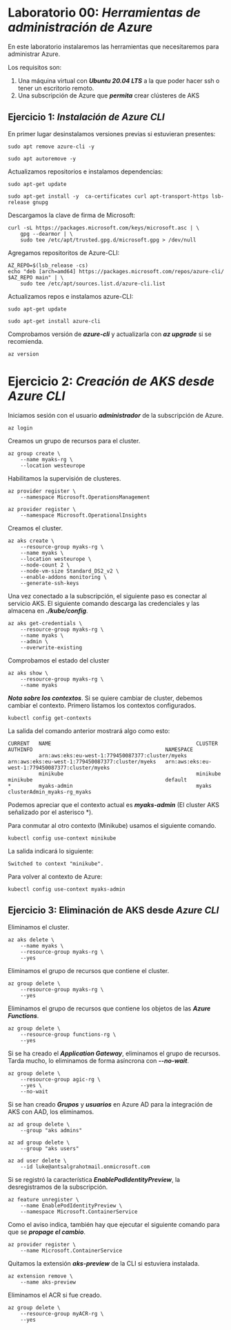 # Laboratorio 00: ***Herramientas de administración de Azure***
 
En este laboratorio instalaremos las herramientas que necesitaremos para administrar Azure.

Los requisitos son:

1. Una máquina virtual con ***Ubuntu 20.04 LTS*** a la que poder hacer ssh o tener un escritorio remoto.
2. Una subscripción de Azure que ***permita*** crear clústeres de AKS





## Ejercicio 1: ***Instalación de Azure CLI***

En primer lugar desinstalamos versiones previas si estuvieran presentes:

```
sudo apt remove azure-cli -y
```
```
sudo apt autoremove -y
```




Actualizamos repositorios e instalamos dependencias:

```
sudo apt-get update
```
```
sudo apt-get install -y  ca-certificates curl apt-transport-https lsb-release gnupg
```




Descargamos la clave de firma de Microsoft:

```
curl -sL https://packages.microsoft.com/keys/microsoft.asc | \
    gpg --dearmor | \
    sudo tee /etc/apt/trusted.gpg.d/microsoft.gpg > /dev/null
```




Agregamos repositoritos de Azure-CLI:

```
AZ_REPO=$(lsb_release -cs) 
echo "deb [arch=amd64] https://packages.microsoft.com/repos/azure-cli/ $AZ_REPO main" | \
    sudo tee /etc/apt/sources.list.d/azure-cli.list
```




Actualizamos repos e instalamos azure-CLI:

```
sudo apt-get update
```
```
sudo apt-get install azure-cli
```




Comprobamos versión de ***azure-cli*** y actualizarla con ***az upgrade*** si se recomienda.

```
az version
```




# Ejercicio 2: ***Creación de AKS desde Azure CLI*** 

Iniciamos sesión con el usuario ***administrador*** de la subscripción de Azure.

```
az login
```




Creamos un grupo de recursos para el cluster.

```
az group create \
    --name myaks-rg \
    --location westeurope
```




Habilitamos la supervisión de clusteres.

```
az provider register \
    --namespace Microsoft.OperationsManagement

az provider register \
    --namespace Microsoft.OperationalInsights
```




Creamos el cluster. 

```
az aks create \
    --resource-group myaks-rg \
    --name myaks \
    --location westeurope \
    --node-count 2 \
    --node-vm-size Standard_DS2_v2 \
    --enable-addons monitoring \
    --generate-ssh-keys
```




Una vez conectado a la subscripción, el siguiente paso es conectar al servicio AKS. El siguiente comando descarga las credenciales y las almacena en ***./kube/config***.

```
az aks get-credentials \
    --resource-group myaks-rg \
    --name myaks \
    --admin \
    --overwrite-existing
```




Comprobamos el estado del cluster

```
az aks show \
    --resource-group myaks-rg \
    --name myaks
```




***Nota sobre los contextos***. Si se quiere cambiar de cluster, debemos cambiar el contexto. Primero listamos los contextos configurados.

```
kubectl config get-contexts
```




La salida del comando anterior mostrará algo como esto:
```
CURRENT   NAME                                               CLUSTER                                            AUTHINFO                                           NAMESPACE
          arn:aws:eks:eu-west-1:779450087377:cluster/myeks   arn:aws:eks:eu-west-1:779450087377:cluster/myeks   arn:aws:eks:eu-west-1:779450087377:cluster/myeks   
          minikube                                           minikube                                           minikube                                           default
*         myaks-admin                                        myaks                                              clusterAdmin_myaks-rg_myaks  
```

Podemos apreciar que el contexto actual es ***myaks-admin*** (El cluster AKS señalizado por el asterisco *).



Para conmutar al otro contexto (Minikube) usamos el siguiente comando.

```
kubectl config use-context minikube
```




La salida indicará lo siguiente:

```
Switched to context "minikube".
```




Para volver al contexto de Azure:

```
kubectl config use-context myaks-admin
```





## Ejercicio 3: Eliminación de AKS desde ***Azure CLI***

Eliminamos el cluster.

```
az aks delete \
    --name myaks \
    --resource-group myaks-rg \
    --yes
```




Eliminamos el grupo de recursos que contiene el cluster.

```
az group delete \
    --resource-group myaks-rg \
    --yes
```




Eliminamos el grupo de recursos que contiene los objetos de las ***Azure Functions***.

```
az group delete \
    --resource-group functions-rg \
    --yes
```




Si se ha creado el ***Application Gateway***, eliminamos el grupo de recursos. Tarda mucho, lo eliminamos de forma asíncrona con ***--no-wait***.

```
az group delete \
    --resource-group agic-rg \
    --yes \
    --no-wait
```




Si se han creado ***Grupos*** y ***usuarios*** en Azure AD para la integración de AKS con AAD, los eliminamos.

```
az ad group delete \
    --group "aks admins"

az ad group delete \
    --group "aks users"

az ad user delete \
    --id luke@antsalgrahotmail.onmicrosoft.com
```




Si se registró la característica ***EnablePodIdentityPreview***, la desregistramos de la subscripción.

```
az feature unregister \
    --name EnablePodIdentityPreview \
    --namespace Microsoft.ContainerService
```




Como el aviso indica, también hay que ejecutar el siguiente comando para que se ***propage el cambio***.

```
az provider register \
    --name Microsoft.ContainerService
```




Quitamos la extensión ***aks-preview*** de la CLI si estuviera instalada.

```
az extension remove \
    --name aks-preview
```




Eliminamos el ACR si fue creado.

```
az group delete \
    --resource-group myACR-rg \
    --yes
```